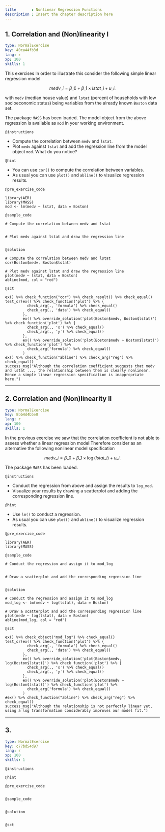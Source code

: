 ```yaml
---
title       : Nonlinear Regression Functions
description : Insert the chapter description here
---
```

## 1. Correlation and (Non)linearity I

```yaml
type: NormalExercise
key: 40ca44fb3d
lang: r
xp: 100
skills: 1
```
This exercises
In order to illustrate this consider the following simple linear regression model

$$medv\_i = \beta\_0 + \beta\_1\times lstat\_i + u\_i.$$

with `medv` (median house value) and `lstat` (percent of households with low socioeconomic status) being variables from the already known `Boston` data set.

The package `MASS` has been loaded. The model object from the above regression is available as `mod` in your working environment.

`@instructions`

- Compute the correlation between `medv` and `lstat`.
- Plot `medv` against `lstat` and add the regression line from the model object `mod`. What do you notice?

`@hint`

- You can use `cor()` to compute the correlation between variables.
- As usual you can use `plot()` and `abline()` to visualize regression results.

`@pre_exercise_code`
```{r}
library(AER)
library(MASS)
mod <- lm(medv ~ lstat, data = Boston)
```

`@sample_code`
```{r}
# Compute the correlation between medv and lstat


# Plot medv against lstat and draw the regression line


```

`@solution`
```{r}
# Compute the correlation between medv and lstat
cor(Boston$medv, Boston$lstat)

# Plot medv against lstat and draw the regression line
plot(medv ~ lstat, data = Boston)
abline(mod, col = "red")

```

`@sct`
```{r}
ex() %>% check_function("cor") %>% check_result() %>% check_equal()
test_or(ex() %>% check_function('plot') %>% {
          check_arg(., 'formula') %>% check_equal()
          check_arg(., 'data') %>% check_equal()
        },
        ex() %>% override_solution('plot(Boston$medv, Boston$lstat)') %>% check_function('plot') %>% {
          check_arg(., 'x') %>% check_equal()
          check_arg(., 'y') %>% check_equal()
        },
        ex() %>% override_solution('plot(Boston$medv ~ Boston$lstat)') %>% check_function('plot') %>%
          check_arg('formula') %>% check_equal()
        )
ex() %>% check_function("abline") %>% check_arg("reg") %>% check_equal()
success_msg("Although the correlation coefficient suggests that medv and lstat ..., the relationship between them is clearly nonlinear. Hence a simple linear regression specification is inappropriate here.")
```

---
## 2. Correlation and (Non)linearity II

```yaml
type: NormalExercise
key: 8bb4d4bbe0
lang: r
xp: 100
skills: 1
```
In the previous exercise we saw that the correlation coefficient is not able to assess whether a linear regression model 
Therefore consider as an alternative the following nonlinear model specification

$$medv\_i = \beta\_0 + \beta\_1\times\log(lstat\_i) + u\_i.$$

The package `MASS` has been loaded.

`@instructions`

- Conduct the regression from above and assign the results to `log_mod`.
- Visualize your results by drawing a scatterplot and adding the corresponding regression line.

`@hint`

- Use `lm()` to conduct a regression.
- As usual you can use `plot()` and `abline()` to visualize regression results.

`@pre_exercise_code`
```{r}
library(AER)
library(MASS)
```

`@sample_code`
```{r}
# Conduct the regression and assign it to mod_log


# Draw a scatterplot and add the corresponding regression line


```

`@solution`
```{r}
# Conduct the regression and assign it to mod_log
mod_log <- lm(medv ~ log(lstat), data = Boston)

# Draw a scatterplot and add the corresponding regression line
plot(medv ~ log(lstat), data = Boston)
abline(mod_log, col = "red")
```

`@sct`
```{r}
ex() %>% check_object("mod_log") %>% check_equal()
test_or(ex() %>% check_function('plot') %>% {
          check_arg(., 'formula') %>% check_equal()
          check_arg(., 'data') %>% check_equal()
        },
        ex() %>% override_solution('plot(Boston$medv, log(Boston$lstat))') %>% check_function('plot') %>% {
          check_arg(., 'x') %>% check_equal()
          check_arg(., 'y') %>% check_equal()
        },
        ex() %>% override_solution('plot(Boston$medv ~ log(Boston$lstat))') %>% check_function('plot') %>%
          check_arg('formula') %>% check_equal()
        )
#ex() %>% check_function("abline") %>% check_arg("reg") %>% check_equal()
success_msg("Although the relationship is not perfectly linear yet, using a log transformation considerably improves our model fit.")
```

---
## 3.

```yaml
type: NormalExercise
key: c77bd54d97
lang: r
xp: 100
skills: 1
```


`@instructions`

`@hint`

`@pre_exercise_code`
```{r}

```

`@sample_code`
```{r}

```

`@solution`
```{r}

```

`@sct`
```{r}

```
